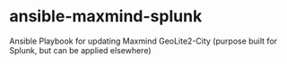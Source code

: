 # ansible-maxmind-splunk
Ansible Playbook for updating Maxmind GeoLite2-City (purpose built for Splunk, but can be applied elsewhere)
